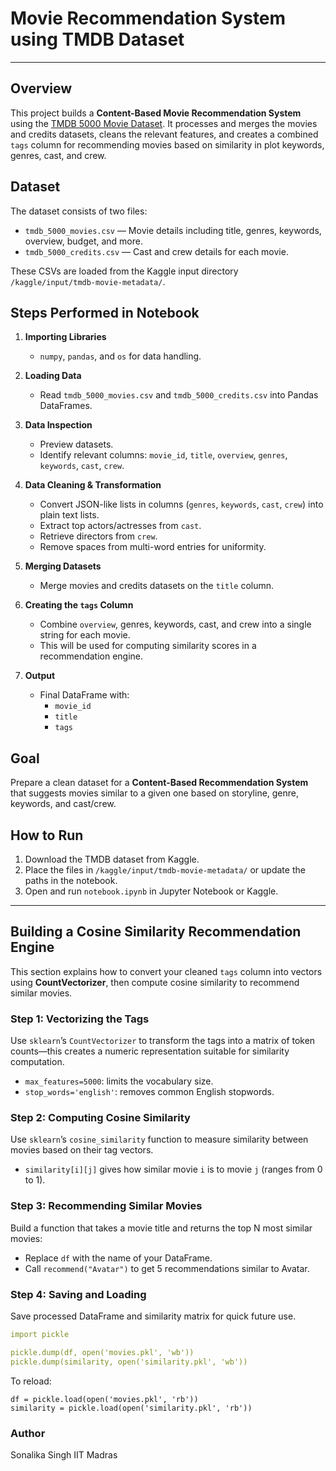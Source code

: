 # Movie Recommendation System using TMDB Dataset
---
##  Overview
This project builds a **Content-Based Movie Recommendation System** using the [TMDB 5000 Movie Dataset](https://www.kaggle.com/datasets/tmdb/tmdb-movie-metadata).
It processes and merges the movies and credits datasets, cleans the relevant features, and creates a combined `tags` column for recommending movies based on similarity in plot keywords, genres, cast, and crew.

##  Dataset
The dataset consists of two files:
- `tmdb_5000_movies.csv` — Movie details including title, genres, keywords, overview, budget, and more.
- `tmdb_5000_credits.csv` — Cast and crew details for each movie.

These CSVs are loaded from the Kaggle input directory `/kaggle/input/tmdb-movie-metadata/`.

##  Steps Performed in Notebook
1. **Importing Libraries**
   - `numpy`, `pandas`, and `os` for data handling.

2. **Loading Data**
   - Read `tmdb_5000_movies.csv` and `tmdb_5000_credits.csv` into Pandas DataFrames.

3. **Data Inspection**
   - Preview datasets.
   - Identify relevant columns: `movie_id`, `title`, `overview`, `genres`, `keywords`, `cast`, `crew`.

4. **Data Cleaning & Transformation**
   - Convert JSON-like lists in columns (`genres`, `keywords`, `cast`, `crew`) into plain text lists.
   - Extract top actors/actresses from `cast`.
   - Retrieve directors from `crew`.
   - Remove spaces from multi-word entries for uniformity.

5. **Merging Datasets**
   - Merge movies and credits datasets on the `title` column.

6. **Creating the `tags` Column**
   - Combine `overview`, genres, keywords, cast, and crew into a single string for each movie.
   - This will be used for computing similarity scores in a recommendation engine.

7. **Output**
   - Final DataFrame with:
     - `movie_id`
     - `title`
     - `tags`

## Goal
Prepare a clean dataset for a **Content-Based Recommendation System** that suggests movies similar to a given one based on storyline, genre, keywords, and cast/crew.

##  How to Run
1. Download the TMDB dataset from Kaggle.
2. Place the files in `/kaggle/input/tmdb-movie-metadata/` or update the paths in the notebook.
3. Open and run `notebook.ipynb` in Jupyter Notebook or Kaggle.

---

##  Building a Cosine Similarity Recommendation Engine

This section explains how to convert your cleaned `tags` column into vectors using **CountVectorizer**, then compute cosine similarity to recommend similar movies.

### Step 1: Vectorizing the Tags
Use `sklearn`’s `CountVectorizer` to transform the tags into a matrix of token counts—this creates a numeric representation suitable for similarity computation.

- `max_features=5000`: limits the vocabulary size.
- `stop_words='english'`: removes common English stopwords.

### Step 2: Computing Cosine Similarity
Use `sklearn`’s `cosine_similarity` function to measure similarity between movies based on their tag vectors.

- `similarity[i][j]` gives how similar movie `i` is to movie `j` (ranges from 0 to 1).

### Step 3: Recommending Similar Movies
Build a function that takes a movie title and returns the top N most similar movies:

- Replace `df` with the name of your DataFrame.
- Call `recommend("Avatar")` to get 5 recommendations similar to Avatar.

### Step 4: Saving and Loading
Save processed DataFrame and similarity matrix for quick future use.
```yaml
import pickle

pickle.dump(df, open('movies.pkl', 'wb'))
pickle.dump(similarity, open('similarity.pkl', 'wb'))
```

To reload:
```
df = pickle.load(open('movies.pkl', 'rb'))
similarity = pickle.load(open('similarity.pkl', 'rb'))
```

### Author
Sonalika Singh
IIT Madras

